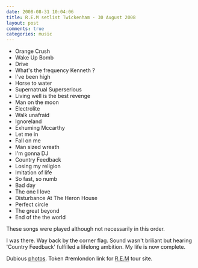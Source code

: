 ```yaml
---
date: 2008-08-31 10:04:06
title: R.E.M setlist Twickenham - 30 August 2008
layout: post
comments: true
categories: music
---
```

- Orange Crush
- Wake Up Bomb
- Drive
- What's the frequency Kenneth ?
- I've been high
- Horse to water
- Supernatrual Superserious
- Living well is the best revenge
- Man on the moon
- Electrolite
- Walk unafraid
- Ignoreland
- Exhuming Mccarthy
- Let me in
- Fall on me
- Man sized wreath
- I'm gonna DJ
- Country Feedback
- Losing my religion
- Imitation of life
- So fast, so numb
- Bad day
- The one I love
- Disturbance At The Heron House
- Perfect circle
- The great beyond
- End of the the world

These songs were played although not necessarily in this order.

I was there. Way back by the corner flag. Sound wasn't briliant but
hearing 'Country Feedback' fulfilled a lifelong ambition. My life is now
complete.

Dubious [photos](http://picasaweb.google.com/andycowl/REM).
Token \#remlondon link for [R.E.M](http://tour.remhq.com/) tour site.
